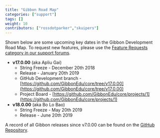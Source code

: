 ```yaml
---
title: "Gibbon Road Map"
categories: ["support"]
tags: []
weight: 10
contributors: ["rossdotparker","skuipers"]
---
```


Shown below are some upcoming key dates in the Gibbon Development Road Map. To request new features, please use the [Feature Requests category in our support forums](https://ask.gibbonedu.org/categories/feature-requests).

*   __v17.0.00__ (aka Apliu Gai)
    *   String Freeze - December 20th 2018
    *   Release - January 20th 2019
    *   GitHub Development branch - [https://github.com/GibbonEdu/core/tree/v17.0.00](https://github.com/GibbonEdu/core/tree/v17.0.00)
    *   Project Board - [https://github.com/GibbonEdu/core/projects/1](https://github.com/GibbonEdu/core/projects/1)
*   __v18.0.00__ (aka Bo Lo Bao)
    *   String Freeze - May 20th 2019
    *   Release - June 20th 2019

A record of all Gibbon releases since v7.0.00 can be found on the [GitHub Repository](https://github.com/GibbonEdu/core/releases).
